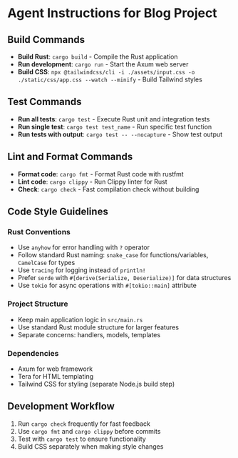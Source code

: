 # Agent Instructions for Blog Project

## Build Commands
- **Build Rust**: `cargo build` - Compile the Rust application
- **Run development**: `cargo run` - Start the Axum web server
- **Build CSS**: `npx @tailwindcss/cli -i ./assets/input.css -o ./static/css/app.css --watch --minify` - Build Tailwind styles

## Test Commands
- **Run all tests**: `cargo test` - Execute Rust unit and integration tests
- **Run single test**: `cargo test test_name` - Run specific test function
- **Run tests with output**: `cargo test -- --nocapture` - Show test output

## Lint and Format Commands
- **Format code**: `cargo fmt` - Format Rust code with rustfmt
- **Lint code**: `cargo clippy` - Run Clippy linter for Rust
- **Check**: `cargo check` - Fast compilation check without building

## Code Style Guidelines

### Rust Conventions
- Use `anyhow` for error handling with `?` operator
- Follow standard Rust naming: `snake_case` for functions/variables, `CamelCase` for types
- Use `tracing` for logging instead of `println!`
- Prefer `serde` with `#[derive(Serialize, Deserialize)]` for data structures
- Use `tokio` for async operations with `#[tokio::main]` attribute

### Project Structure
- Keep main application logic in `src/main.rs`
- Use standard Rust module structure for larger features
- Separate concerns: handlers, models, templates

### Dependencies
- Axum for web framework
- Tera for HTML templating
- Tailwind CSS for styling (separate Node.js build step)

## Development Workflow
1. Run `cargo check` frequently for fast feedback
2. Use `cargo fmt` and `cargo clippy` before commits
3. Test with `cargo test` to ensure functionality
4. Build CSS separately when making style changes
